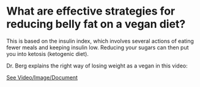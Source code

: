 # What are effective strategies for reducing belly fat on a vegan diet?

This is based on the insulin index, which involves several actions of eating fewer meals and keeping insulin low. Reducing your sugars can then put you into ketosis (ketogenic diet).

Dr. Berg explains the right way of losing weight as a vegan in this video:

 [See Video/Image/Document](https://hls-player.drberg.com/asset?path=migrated-assets/how-to-lose-belly-fat-as-a-vegan-drberg)